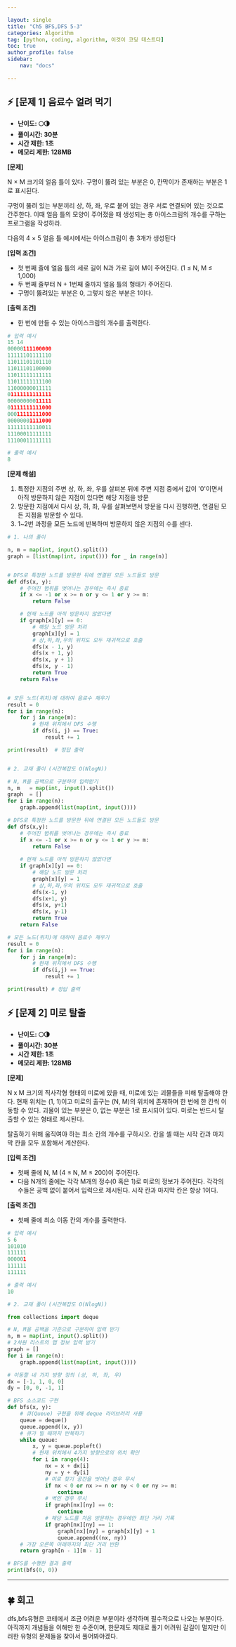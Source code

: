 ```yaml
---

layout: single
title: "Ch5 BFS,DFS 5-3"
categories: Algorithm
tag: [python, coding, algorithm, 이것이 코딩 테스트다]
toc: true
author_profile: false
sidebar:
    nav: "docs"

---
```




## ⚡ [문제 1] 음료수 얼려 먹기

* **난이도: 🌕🌗**
* **풀이시간: 30분**
* **시간 제한: 1초**
* **메모리 제한: 128MB**


**[문제]**

N × M 크기의 얼음 틀이 있다. 구멍이 뚫려 있는 부분은 0, 칸막이가 존재하는 부분은 1로 표시된다.

구멍이 뚫려 있는 부분끼리 상, 하, 좌, 우로 붙어 있는 경우 서로 연결되어 있는 것으로 간주한다.
이때 얼음 틀의 모양이 주어졌을 때 생성되는 총 아이스크림의 개수를 구하는 프로그램을 작성하라.

다음의 4 × 5 얼음 틀 예시에서는 아이스크림이 총 3개가 생성된다

**[입력 조건]**

* 첫 번째 줄에 얼음 틀의 세로 길이 N과 가로 길이 M이 주어진다. (1 ≤ N, M ≤ 1,000)
* 두 번째 줄부터 N + 1번째 줄까지 얼음 틀의 형태가 주어진다.
* 구멍이 뚫려있는 부분은 0, 그렇지 않은 부분은 1이다.

**[출력 조건]**

* 한 번에 만들 수 있는 아이스크림의 개수를 출력한다.

```python  
# 입력 예시
15 14
00000111100000
11111101111110
11011101101110
11011101100000
11011111111111
11011111111100
11000000011111
01111111111111
00000000011111
01111111111000
00011111111000
00000001111000
11111111110011
11100011111111
11100011111111

# 출력 예시
8

```

**[문제 해설]**

1. 특정한 지점의 주변 상, 하, 좌, 우를 살펴본 뒤에 주변 지점 중에서 값이 '0'이면서 아직 방문하지 않은 지점이 있다면 해당 지점을 방문
2. 방문한 지점에서 다시 상, 하, 좌, 우를 살펴보면서 방문을 다시 진행하면, 연결된 모든 지점을 방문할 수 있다.
3. 1~2번 과정을 모든 노드에 반복하며 방문하지 않은 지점의 수를 센다.


```python
# 1. 나의 풀이

n, m = map(int, input().split())
graph = [list(map(int, input())) for _ in range(n)]


# DFS로 특정한 노드를 방문한 뒤에 연결된 모든 노드들도 방문
def dfs(x, y):
    # 주어진 범위를 벗어나는 경우에는 즉시 종료
    if x <= -1 or x >= n or y <= 1 or y >= m:
        return False

    # 현재 노드를 아직 방문하지 않았다면
    if graph[x][y] == 0:
        # 해당 노드 방문 처리
        graph[x][y] = 1
        # 상,하,좌,우의 위치도 모두 재귀적으로 호출
        dfs(x - 1, y)
        dfs(x + 1, y)
        dfs(x, y + 1)
        dfs(x, y - 1)
        return True
    return False


# 모든 노드(위치)에 대하여 음료수 채우기
result = 0
for i in range(n):
    for j in range(m):
        # 현재 위치에서 DFS 수행
        if dfs(i, j) == True:
            result += 1

print(result)  # 정답 출력


# 2. 교재 풀이 (시간복잡도 O(NlogN))

# N, M을 공백으로 구분하여 입력받기
n, m   = map(int, input().split())
graph  = []
for i in range(n):
    graph.append(list(map(int, input())))

# DFS로 특정한 노드를 방문한 뒤에 연결된 모든 노드들도 방문
def dfs(x,y):
    # 주어진 범위를 벗어나는 경우에는 즉시 종료
    if x <= -1 or x >= n or y <= 1 or y >= m: 
        return False
    
    # 현재 노드를 아직 방문하지 않았다면
    if graph[x][y] == 0:
        # 해당 노드 방문 처리
        graph[x][y] = 1
        # 상,하,좌,우의 위치도 모두 재귀적으로 호출
        dfs(x-1, y)
        dfs(x+1, y)
        dfs(x, y+1)
        dfs(x, y-1)
        return True
    return False

# 모든 노드(위치)에 대하여 음료수 채우기
result = 0
for i in range(n):
    for j in range(m):
        # 현재 위치에서 DFS 수행
        if dfs(i,j) == True:
            result += 1

print(result) # 정답 출력

```

## ⚡ [문제 2] 미로 탈출

* **난이도: 🌕🌗**
* **풀이시간: 30분**
* **시간 제한: 1초**
* **메모리 제한: 128MB**


**[문제]**

N x M 크기의 직사각형 형태의 미로에 있을 때, 미로에 있는 괴물들을 피해 탈출해야 한다. 현재 위치는 (1, 1)이고 미로의 출구는 (N, M)의 위치에 존재하며 한 번에 한 칸씩 이동할 수 있다. 괴물이 있는 부분은 0, 없는 부분은 1로 표시되어 있다. 미로는 반드시 탈출할 수 있는 형태로 제시된다.

탈출하기 위해 움직여야 하는 최소 칸의 개수를 구하시오. 칸을 셀 때는 시작 칸과 마지막 칸을 모두 포함해서 계산한다.

**[입력 조건]**

* 첫째 줄에 N, M (4 ≤ N, M ≤ 200)이 주어진다.
* 다음 N개의 줄에는 각각 M개의 정수(0 혹은 1)로 미로의 정보가 주어진다. 각각의 수들은 공백 없이 붙어서 입력으로 제시된다. 시작 칸과 마지막 칸은 항상 1이다.

**[출력 조건]**

* 첫째 줄에 최소 이동 칸의 개수를 출력한다.

```python  
# 입력 예시
5 6
101010
111111
000001
111111
111111

# 출력 예시
10

```

```python
# 2. 교재 풀이 (시간복잡도 O(NlogN))

from collections import deque

# N, M을 공백을 기준으로 구분하여 입력 받기
n, m = map(int, input().split())
# 2차원 리스트의 맵 정보 입력 받기
graph = []
for i in range(n):
    graph.append(list(map(int, input())))

# 이동할 네 가지 방향 정의 (상, 하, 좌, 우)
dx = [-1, 1, 0, 0]
dy = [0, 0, -1, 1]

# BFS 소스코드 구현
def bfs(x, y):
    # 큐(Queue) 구현을 위해 deque 라이브러리 사용
    queue = deque()
    queue.append((x, y))
    # 큐가 빌 때까지 반복하기
    while queue:
        x, y = queue.popleft()
        # 현재 위치에서 4가지 방향으로의 위치 확인
        for i in range(4):
            nx = x + dx[i]
            ny = y + dy[i]
            # 미로 찾기 공간을 벗어난 경우 무시
            if nx < 0 or nx >= n or ny < 0 or ny >= m:
                continue
            # 벽인 경우 무시
            if graph[nx][ny] == 0:
                continue
            # 해당 노드를 처음 방문하는 경우에만 최단 거리 기록
            if graph[nx][ny] == 1:
                graph[nx][ny] = graph[x][y] + 1
                queue.append((nx, ny))
    # 가장 오른쪽 아래까지의 최단 거리 반환
    return graph[n - 1][m - 1]

# BFS를 수행한 결과 출력
print(bfs(0, 0))

```

---


## **🍀** 회고
dfs,bfs유형은 코테에서 조금 어려운 부분이라 생각하며 필수적으로 나오는 부분이다. 아직까지 개념들을 이해만 한 수준이며, 한문제도 제대로 풀기 어려워 갈길이 멀지만 이러한 유형의 문제들을 찾아서 풀어봐야겠다.
